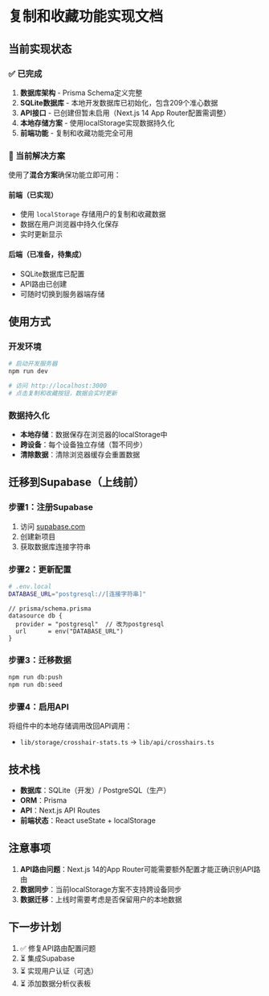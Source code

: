 # 复制和收藏功能实现文档

## 当前实现状态

### ✅ 已完成
1. **数据库架构** - Prisma Schema定义完整
2. **SQLite数据库** - 本地开发数据库已初始化，包含209个准心数据
3. **API接口** - 已创建但暂未启用（Next.js 14 App Router配置需调整）
4. **本地存储方案** - 使用localStorage实现数据持久化
5. **前端功能** - 复制和收藏功能完全可用

### 🔧 当前解决方案

使用了**混合方案**确保功能立即可用：

#### 前端（已实现）
- 使用 `localStorage` 存储用户的复制和收藏数据
- 数据在用户浏览器中持久化保存
- 实时更新显示

#### 后端（已准备，待集成）
- SQLite数据库已配置
- API路由已创建
- 可随时切换到服务器端存储

## 使用方式

### 开发环境
```bash
# 启动开发服务器
npm run dev

# 访问 http://localhost:3000
# 点击复制和收藏按钮，数据会实时更新
```

### 数据持久化
- **本地存储**：数据保存在浏览器的localStorage中
- **跨设备**：每个设备独立存储（暂不同步）
- **清除数据**：清除浏览器缓存会重置数据

## 迁移到Supabase（上线前）

### 步骤1：注册Supabase
1. 访问 [supabase.com](https://supabase.com)
2. 创建新项目
3. 获取数据库连接字符串

### 步骤2：更新配置
```bash
# .env.local
DATABASE_URL="postgresql://[连接字符串]"
```

```prisma
// prisma/schema.prisma
datasource db {
  provider = "postgresql"  // 改为postgresql
  url      = env("DATABASE_URL")
}
```

### 步骤3：迁移数据
```bash
npm run db:push
npm run db:seed
```

### 步骤4：启用API
将组件中的本地存储调用改回API调用：
- `lib/storage/crosshair-stats.ts` → `lib/api/crosshairs.ts`

## 技术栈

- **数据库**：SQLite（开发）/ PostgreSQL（生产）
- **ORM**：Prisma
- **API**：Next.js API Routes
- **前端状态**：React useState + localStorage

## 注意事项

1. **API路由问题**：Next.js 14的App Router可能需要额外配置才能正确识别API路由
2. **数据同步**：当前localStorage方案不支持跨设备同步
3. **数据迁移**：上线时需要考虑是否保留用户的本地数据

## 下一步计划

1. ✅ 修复API路由配置问题
2. ⏳ 集成Supabase
3. ⏳ 实现用户认证（可选）
4. ⏳ 添加数据分析仪表板